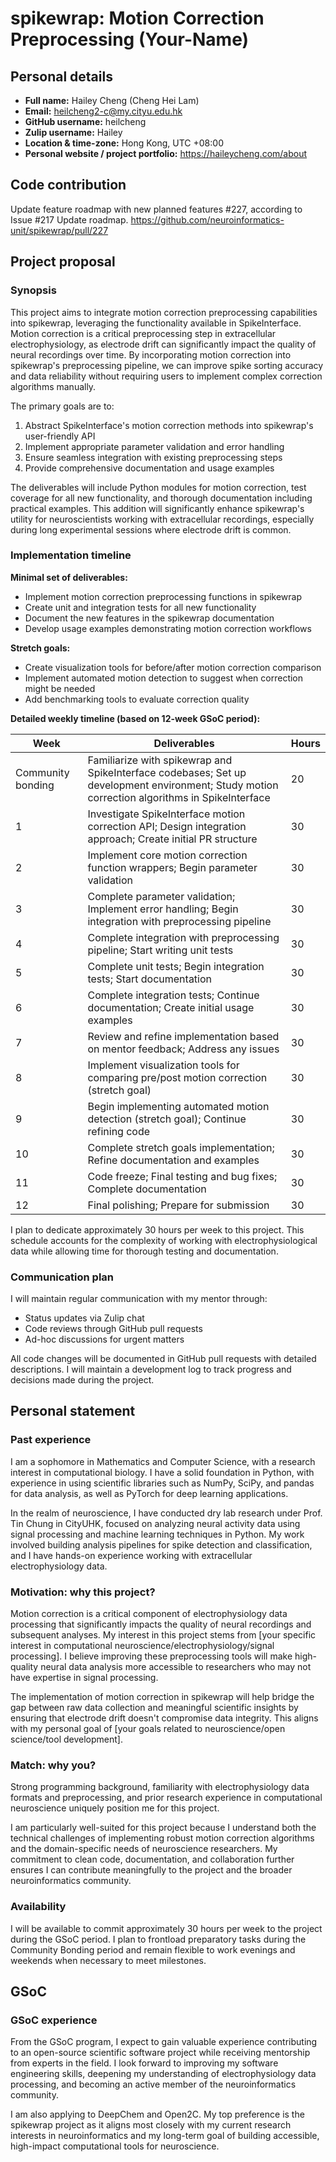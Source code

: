 # spikewrap: Motion Correction Preprocessing (Your-Name)

## Personal details

- **Full name:** Hailey Cheng (Cheng Hei Lam)
- **Email:** heilcheng2-c@my.cityu.edu.hk
- **GitHub username:** heilcheng
- **Zulip username:** Hailey
- **Location & time-zone:** Hong Kong, UTC +08:00
- **Personal website / project portfolio:** https://haileycheng.com/about

## Code contribution

Update feature roadmap with new planned features #227, according to Issue #217 Update roadmap.
https://github.com/neuroinformatics-unit/spikewrap/pull/227


## Project proposal

### Synopsis

This project aims to integrate motion correction preprocessing capabilities into spikewrap, leveraging the functionality available in SpikeInterface. Motion correction is a critical preprocessing step in extracellular electrophysiology, as electrode drift can significantly impact the quality of neural recordings over time. By incorporating motion correction into spikewrap's preprocessing pipeline, we can improve spike sorting accuracy and data reliability without requiring users to implement complex correction algorithms manually.

The primary goals are to:
1. Abstract SpikeInterface's motion correction methods into spikewrap's user-friendly API
2. Implement appropriate parameter validation and error handling
3. Ensure seamless integration with existing preprocessing steps
4. Provide comprehensive documentation and usage examples

The deliverables will include Python modules for motion correction, test coverage for all new functionality, and thorough documentation including practical examples. This addition will significantly enhance spikewrap's utility for neuroscientists working with extracellular recordings, especially during long experimental sessions where electrode drift is common.

### Implementation timeline

**Minimal set of deliverables:**
- Implement motion correction preprocessing functions in spikewrap
- Create unit and integration tests for all new functionality
- Document the new features in the spikewrap documentation
- Develop usage examples demonstrating motion correction workflows

**Stretch goals:**
- Create visualization tools for before/after motion correction comparison
- Implement automated motion detection to suggest when correction might be needed
- Add benchmarking tools to evaluate correction quality

**Detailed weekly timeline (based on 12-week GSoC period):**

| Week | Deliverables | Hours |
|------|--------------|-------|
| Community bonding | Familiarize with spikewrap and SpikeInterface codebases; Set up development environment; Study motion correction algorithms in SpikeInterface | 20 |
| 1 | Investigate SpikeInterface motion correction API; Design integration approach; Create initial PR structure | 30 |
| 2 | Implement core motion correction function wrappers; Begin parameter validation | 30 |
| 3 | Complete parameter validation; Implement error handling; Begin integration with preprocessing pipeline | 30 |
| 4 | Complete integration with preprocessing pipeline; Start writing unit tests | 30 |
| 5 | Complete unit tests; Begin integration tests; Start documentation | 30 |
| 6 | Complete integration tests; Continue documentation; Create initial usage examples | 30 |
| 7 | Review and refine implementation based on mentor feedback; Address any issues | 30 |
| 8 | Implement visualization tools for comparing pre/post motion correction (stretch goal) | 30 |
| 9 | Begin implementing automated motion detection (stretch goal); Continue refining code | 30 |
| 10 | Complete stretch goals implementation; Refine documentation and examples | 30 |
| 11 | Code freeze; Final testing and bug fixes; Complete documentation | 30 |
| 12 | Final polishing; Prepare for submission | 30 |

I plan to dedicate approximately 30 hours per week to this project. This schedule accounts for the complexity of working with electrophysiological data while allowing time for thorough testing and documentation.

### Communication plan

I will maintain regular communication with my mentor through:
- Status updates via Zulip chat
- Code reviews through GitHub pull requests
- Ad-hoc discussions for urgent matters

All code changes will be documented in GitHub pull requests with detailed descriptions. I will maintain a development log to track progress and decisions made during the project.

## Personal statement

### Past experience

I am a sophomore in Mathematics and Computer Science, with a research interest in computational biology. I have a solid foundation in Python, with experience in using scientific libraries such as NumPy, SciPy, and pandas for data analysis, as well as PyTorch for deep learning applications. 

In the realm of neuroscience, I have conducted dry lab research under Prof. Tin Chung in CityUHK, focused on analyzing neural activity data using signal processing and machine learning techniques in Python. My work involved building analysis pipelines for spike detection and classification, and I have hands-on experience working with extracellular electrophysiology data.
### Motivation: why this project?

Motion correction is a critical component of electrophysiology data processing that significantly impacts the quality of neural recordings and subsequent analyses. My interest in this project stems from [your specific interest in computational neuroscience/electrophysiology/signal processing]. I believe improving these preprocessing tools will make high-quality neural data analysis more accessible to researchers who may not have expertise in signal processing.

The implementation of motion correction in spikewrap will help bridge the gap between raw data collection and meaningful scientific insights by ensuring that electrode drift doesn't compromise data integrity. This aligns with my personal goal of [your goals related to neuroscience/open science/tool development].

### Match: why you?

Strong programming background, familiarity with electrophysiology data formats and preprocessing, and prior research experience in computational neuroscience uniquely position me for this project.

I am particularly well-suited for this project because I understand both the technical challenges of implementing robust motion correction algorithms and the domain-specific needs of neuroscience researchers. My commitment to clean code, documentation, and collaboration further ensures I can contribute meaningfully to the project and the broader neuroinformatics community.

### Availability

I will be available to commit approximately 30 hours per week to the project during the GSoC period. I plan to frontload preparatory tasks during the Community Bonding period and remain flexible to work evenings and weekends when necessary to meet milestones.

## GSoC

### GSoC experience

From the GSoC program, I expect to gain valuable experience contributing to an open-source scientific software project while receiving mentorship from experts in the field. I look forward to improving my software engineering skills, deepening my understanding of electrophysiology data processing, and becoming an active member of the neuroinformatics community.

I am also applying to DeepChem and Open2C. My top preference is the spikewrap project as it aligns most closely with my current research interests in neuroinformatics and my long-term goal of building accessible, high-impact computational tools for neuroscience.
